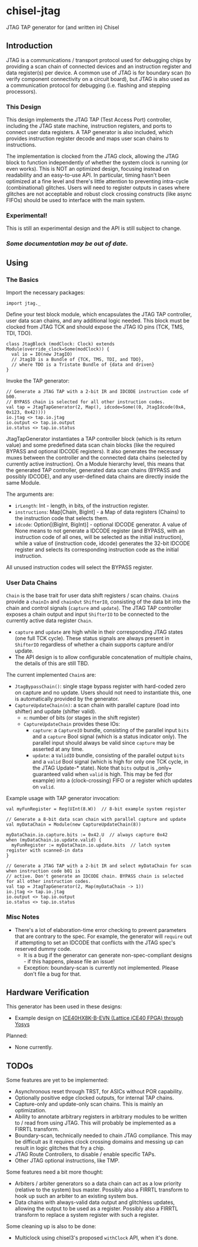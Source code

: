 # chisel-jtag
JTAG TAP generator for (and written in) Chisel

## Introduction
JTAG is a communications / transport protocol used for debugging chips by providing a scan chain of connected devices and an instruction register and data register(s) per device. A common use of JTAG is for boundary scan (to verify component connectivity on a circuit board), but JTAG is also used as a communication protocol for debugging (i.e. flashing and stepping processors).

### This Design
This design implements the JTAG TAP (Test Access Port) controller, including the JTAG state machine, instruction registers, and ports to connect user data registers. A TAP generator is also included, which provides instruction register decode and maps user scan chains to instructions.

The implementation is clocked from the JTAG clock, allowing the JTAG block to function independently of whether the system clock is running (or even works). This is NOT an optimized design, focusing instead on readability and an easy-to-use API. In particular, timing hasn't been optimized at a fine level and there's little attention to preventing intra-cycle (combinational) glitches. Users will need to register outputs in cases where glitches are not acceptable and robust clock crossing constructs (like async FIFOs) should be used to interface with the main system.

### Experimental!
This is still an experimental design and the API is still subject to change.

### *Some documentation may be out of date.*

## Using
### The Basics
Import the necessary packages:

```
import jtag._
```

Define your test block module, which encapsulates the JTAG TAP controller, user data scan chains, and any additional logic needed. This block must be clocked from JTAG TCK and should expose the JTAG IO pins (TCK, TMS, TDI, TDO).

```
class JtagBlock (modClock: Clock) extends Module(override_clock=Some(modClock)) {
  val io = IO(new JtagIO)
  // JtagIO is a Bundle of {TCK, TMS, TDI, and TDO},
  // where TDO is a Tristate Bundle of {data and driven}
}
```

Invoke the TAP generator:

```
// Generate a JTAG TAP with a 2-bit IR and IDCODE instruction code of b00.
// BYPASS chain is selected for all other instruction codes.
val tap = JtagTapGenerator(2, Map(), idcode=Some((0, JtagIdcode(0xA, 0x123, 0x42))))
io.jtag <> tap.io.jtag
io.output <> tap.io.output
io.status <> tap.io.status
```

JtagTapGenerator instantiates a TAP controller block (which is its return value) and some predefined data scan chain blocks (like the required BYPASS and optional IDCODE registers). It also generates the necessary muxes between the controller and the connected data chains (selected by currently active instruction). On a Module hierarchy level, this means that the generated TAP controller, generated data scan chains (BYPASS and possibly IDCODE), and any user-defined data chains are directly inside the same Module.

The arguments are:
- `irLength`: Int - length, in bits, of the instruction register.
- `instructions`: Map[Chain, BigInt] - a Map of data registers (Chains) to the instruction code that selects them.
- `idcode`: Option[(BigInt, BigInt)] - optional IDCODE generator. A value of None means to not generate a IDCODE register (and BYPASS, with an instruction code of all ones, will be selected as the initial instruction), while a value of (instruction code, idcode) generates the 32-bit IDCODE register and selects its corresponding instruction code as the initial instruction.

All unused instruction codes will select the BYPASS register.

### User Data Chains
`Chain` is the base trait for user data shift registers / scan chains. `Chain`s provide a `chainIn` and `chainOut` `ShifterIO`, consisting of the data bit into the chain and control signals (`capture` and `update`). The JTAG TAP controller exposes a chain output and input `ShifterIO` to be connected to the currently active data register `Chain`.
- `capture` and `update` are high while in their corresponding JTAG states (one full TCK cycle). These status signals are always present in `ShifterIO` regardless of whether a chain supports capture and/or update.
- The API design is to allow configurable concatenation of multiple chains, the details of this are still TBD.

The current implemented `Chain`s are:
- `JtagBypassChain()`: single stage bypass register with hard-coded zero on capture and no update. Users should not need to instantiate this, one is automatically provided by the generator.
- `CaptureUpdateChain(n)`: a scan chain with parallel capture (load into shifter) and update (shifter valid).
  - `n`: number of bits (or stages in the shift register)
  - `CaptureUpdateChain` provides these IOs:
    - `capture`: a `CaptureIO` bundle, consisting of the parallel input `bits` and a `capture` Bool signal (which is a status indicator only). The parallel input should always be valid since `capture` may be asserted at any time.
    - `update`: a `ValidIO` bundle, consisting of the parallel output `bits` and a `valid` Bool signal (which is high for only one TCK cycle, in the JTAG Update-* state). Note that `bits` output is _only+ guaranteed valid when `valid` is high. This may be fed (for example) into a (clock-crossing) FIFO or a register which updates on `valid`.

Example usage with TAP generator invocation:

```
val myFunRegister = Reg(UInt(8.W))  // 8-bit example system register

// Generate a 8-bit data scan chain with parallel capture and update
val myDataChain = Module(new CaptureUpdateChain(8))

myDataChain.io.capture.bits := 0x42.U  // always capture 0x42
when (myDataChain.io.update.valid) {
  myFunRegister := myDataChain.io.update.bits  // latch system register with scanned-in data
}

// Generate a JTAG TAP with a 2-bit IR and select myDataChain for scan when instruction code b01 is
// active. Don't generate an IDCODE chain. BYPASS chain is selected for all other instruction codes.
val tap = JtagTapGenerator(2, Map(myDataChain -> 1))
io.jtag <> tap.io.jtag
io.output <> tap.io.output
io.status <> tap.io.status
```

### Misc Notes

- There's a lot of elaboration-time error checking to prevent parameters that are contrary to the spec. For example, the generator will `require` out if attempting to set an IDCODE that conflicts with the JTAG spec's reserved dummy code.
  - It is a bug if the generator can generate non-spec-compliant designs - if this happens, please file an issue!
  - Exception: boundary-scan is currently not implemented. Please don't file a bug for that.

## Hardware Verification
This generator has been used in these designs:
- Example design on [ICE40HX8K-B-EVN (Lattice iCE40 FPGA) through Yosys](examples/ice40hx8k-yosys)

Planned:
- None currently.

## TODOs
Some features are yet to be implemented:
- Asynchronous reset through TRST, for ASICs without POR capability.
- Optionally positive edge clocked outputs, for internal TAP chains.
- Capture-only and update-only scan chains. This is mainly an optimization.
- Ability to annotate arbitrary registers in arbitrary modules to be written to / read from using JTAG. This will probably be implemented as a FIRRTL transform.
- Boundary-scan, technically needed to chain JTAG compliance. This may be difficult as it requires clock crossing domains and messing up can result in logic glitches that fry a chip.
- JTAG Route Controllers, to disable / enable specific TAPs.
- Other JTAG optional instructions, like TMP.

Some features need a bit more thought:
- Arbiters / arbiter generators so a data chain can act as a low priority (relative to the system) bus master. Possibly also a FIRRTL transform to hook up such an arbiter to an existing system bus.
- Data chains with always-valid data output and glitchless updates, allowing the output to be used as a register. Possibly also a FIRRTL transform to replace a system register with such a register.

Some cleaning up is also to be done:
- Multiclock using chisel3's proposed `withClock` API, when it's done.

